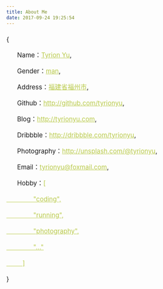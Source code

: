 ```yaml
---
title: About Me
date: 2017-09-24 19:25:54
---
```

<div style="line-height: 2.5;font-size: 1.2em;">
{<br>&nbsp;&nbsp;&nbsp;&nbsp;&nbsp;&nbsp;Name：<a style="color:#b9ca4a" href="#">Tyrion Yu</a >,<br>
&nbsp;&nbsp;&nbsp;&nbsp;&nbsp;&nbsp;Gender：<a style="color:#b9ca4a" href="#">man</a >,<br>
&nbsp;&nbsp;&nbsp;&nbsp;&nbsp;&nbsp;Address：<a style="color:#b9ca4a" href="#">福建省福州市</a >,<br>
&nbsp;&nbsp;&nbsp;&nbsp;&nbsp;&nbsp;Github：<a style="color:#b9ca4a" href="http://github.com/tyrionyu<">http://github.com/tyrionyu</a >,<br>
&nbsp;&nbsp;&nbsp;&nbsp;&nbsp;&nbsp;Blog：<a style="color:#b9ca4a" href="http://tyrionyu.com">http://tyrionyu.com</a >,<br>
&nbsp;&nbsp;&nbsp;&nbsp;&nbsp;&nbsp;Dribbble：<a style="color:#b9ca4a" href="http://dribbble.com/tyrionyu">http://dribbble.com/tyrionyu</a >,<br>
&nbsp;&nbsp;&nbsp;&nbsp;&nbsp;&nbsp;Photography：<a style="color:#b9ca4a" href="http://unsplash.com/@tyrionyu">http://unsplash.com/@tyrionyu</a >,<br>
&nbsp;&nbsp;&nbsp;&nbsp;&nbsp;&nbsp;Email：<a style="color:#b9ca4a" href="#">tyrionyu@foxmail.com</a >,<br>
&nbsp;&nbsp;&nbsp;&nbsp;&nbsp;&nbsp;Hobby：<a style="color:#b9ca4a" href="#">[<br>
&nbsp;&nbsp;&nbsp;&nbsp;&nbsp;&nbsp;&nbsp;&nbsp;&nbsp;&nbsp;&nbsp;&nbsp;&nbsp;&nbsp;&nbsp;"coding",<br>
&nbsp;&nbsp;&nbsp;&nbsp;&nbsp;&nbsp;&nbsp;&nbsp;&nbsp;&nbsp;&nbsp;&nbsp;&nbsp;&nbsp;&nbsp;"running",<br>
&nbsp;&nbsp;&nbsp;&nbsp;&nbsp;&nbsp;&nbsp;&nbsp;&nbsp;&nbsp;&nbsp;&nbsp;&nbsp;&nbsp;&nbsp;"photography",<br>
&nbsp;&nbsp;&nbsp;&nbsp;&nbsp;&nbsp;&nbsp;&nbsp;&nbsp;&nbsp;&nbsp;&nbsp;&nbsp;&nbsp;&nbsp;"..."<br>
&nbsp;&nbsp;&nbsp;&nbsp;&nbsp;&nbsp;&nbsp;&nbsp;&nbsp;]</a ><br>}
</div>